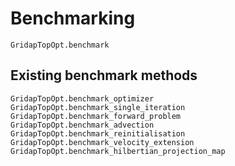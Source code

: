 # Benchmarking

```@docs
GridapTopOpt.benchmark
```

## Existing benchmark methods
```@docs
GridapTopOpt.benchmark_optimizer
GridapTopOpt.benchmark_single_iteration
GridapTopOpt.benchmark_forward_problem
GridapTopOpt.benchmark_advection
GridapTopOpt.benchmark_reinitialisation
GridapTopOpt.benchmark_velocity_extension
GridapTopOpt.benchmark_hilbertian_projection_map
```